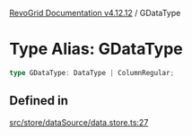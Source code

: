 [RevoGrid Documentation v4.12.12](README.md) / GDataType

# Type Alias: GDataType

```ts
type GDataType: DataType | ColumnRegular;
```

## Defined in

[src/store/dataSource/data.store.ts:27](https://github.com/revolist/revogrid/blob/ecd92bead8bd3117a71a9fcab227f9b0f91c2edf/src/store/dataSource/data.store.ts#L27)
